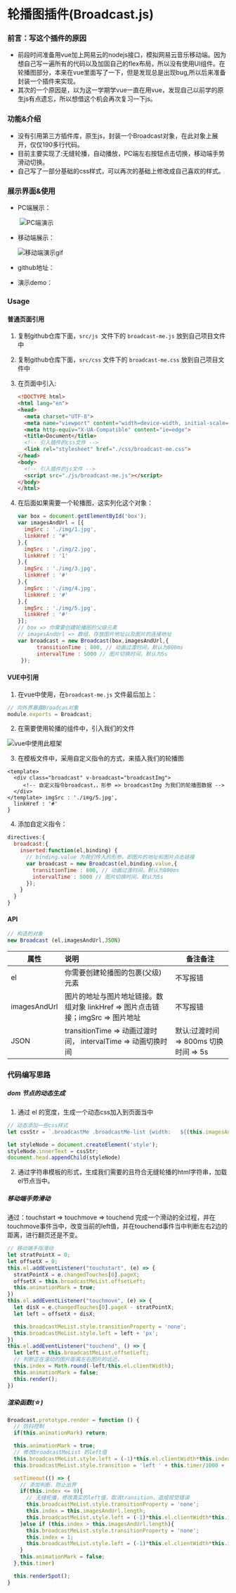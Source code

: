 # 轮播图插件(Broadcast.js)

### 前言：写这个插件的原因

* 前段时间准备用vue加上网易云的nodejs接口，模拟网易云音乐移动端。因为想自己写一遍所有的代码以及加固自己的flex布局，所以没有使用UI组件。在轮播图部分，本来在vue里面写了一下，但是发现总是出现bug,所以后来准备封装一个插件来实现。
* 其次的一个原因是，以为这一学期学vue一直在用vue，发现自己以前学的原生js有点遗忘，所以想借这个机会再次复习一下js。

### 功能&介绍

* 没有引用第三方插件库，原生js，封装一个Broadcast对象，在此对象上展开，仅仅190多行代码。
* 目前主要实现了:无缝轮播，自动播放，PC端左右按钮点击切换，移动端手势滑动切换。
* 自己写了一部分基础的css样式，可以再次的基础上修改成自己喜欢的样式。


### 展示界面&使用

* PC端展示：

  ​	![PC端演示](./img/1.gif)

* 移动端展示：

  ![移动端演示gif](./img/2.gif)


* github地址：
* 演示demo：



### Usage

#### 普通页面引用

1. 复制github仓库下面，`src/js `文件下的 `broadcast-me.js`  放到自己项目文件中

2. 复制github仓库下面，`src/css` 文件下的 `broadcast-me.css`  放到自己项目文件中

3. 在页面中引入:

   ```` html
   <!DOCTYPE html>
   <html lang="en">
   <head>
     <meta charset="UTF-8">
     <meta name="viewport" content="width=device-width, initial-scale=1.0">
     <meta http-equiv="X-UA-Compatible" content="ie=edge">
     <title>Document</title>
     <!-- 引入插件的css文件 -->
     <link rel="stylesheet" href="./css/broadcast-me.css">
   </head>
   <body>
     <!-- 引入插件的js文件 -->
     <script src="./js/broadcast-me.js"></script>
   </body>
   </html>
   ````

4. 在后面如果需要一个轮播图，这实列化这个对象：

   ``` javascript
   var box = document.getElementById('box');
   var imagesAndUrl = [{
     imgSrc : './img/1.jpg',
     linkHref : "#"
   },{
     imgSrc : './img/2.jpg',
     linkHref : '1'
   },{
     imgSrc : './img/3.jpg',
     linkHref : '#'
   },{
     imgSrc : './img/4.jpg',
     linkHref : '#'
   },{
     imgSrc : './img/5.jpg',
     linkHref : '#'
   }];
   // box => 你需要创建轮播图的父级元素
   // imagesAndUrl => 数组，存放图片地址以及图片的连接地址
   var broadcast = new Broadcast(box,imagesAndUrl,{
         transitionTime : 800, // 动画过渡时间，默认为800ms
         intervalTime : 5000 // 图片切换时间，默认为5s
    });
   ```


#### VUE中引用

1. 在vue中使用，在`broadcast-me.js` 文件最后加上：

``` javascript
// 向外界暴露Broadcas对象
module.exports = Broadcast;
```

2. 在需要使用轮播的组件中，引入我们的文件

![vue中使用此框架](./img/vue-0.png)

3. 在模板文件中，采用自定义指令的方式，来插入我们的轮播图

``` vue
<template>
  <div class="broadcast" v-broadcast="broadcastImg">
     <!-- 自定义指令broadcast，，形参 => broadcastImg 为我们的轮播图数据 -->
  </div>
</template> imgSrc : './img/5.jpg',
  linkHref : '#'
}
```

4. 添加自定义指令：

``` javascript
directives:{
  broadcast:{
    inserted:function(el,binding) {
      // binding.value 为我们传入的形参，即图片的地址和图片点击链接
      var broadcast = new Broadcast(el,binding.value,{
        transitionTime : 800, // 动画过渡时间，默认为800ms
        intervalTime : 5000 // 图片切换时间，默认为5s
      });
    }
  }
}
```



#### API

``` javascript
// 构造的对象
new Broadcast (el,imagesAndUrl,JSON)
```

| 属性           | 说明                                       | 备注备注                        |
| ------------ | :--------------------------------------- | --------------------------- |
| el           | 你需要创建轮播图的包裹(父级)元素                        | 不写报错                        |
| imagesAndUrl | 图片的地址与图片地址链接。数组对象  linkHref => 图片点击链接；imgSrc => 图片地址 | 不写报错                        |
| JSON         | transitionTime => 动画过渡时间， intervalTime => 动画切换时间 | 默认:过渡时间 => 800ms 切换时间 => 5s |



### 代码编写思路

##### dom 节点的动态生成

1. 通过 el 的宽度，生成一个动态css加入到页面当中

``` javascript
// 动态添加一些css样式
let cssStr = `.broadcastMe .broadcastMe-list {width:   ${(this.imagesAndUrl.length+2)*this.el.clientWidth}px;}.broadcastMe .broadcastMe-list .broadcastMe-item {width:${this.el.clientWidth}px;}`;

let styleNode = document.createElement('style');
styleNode.innerText = cssStr;
document.head.appendChild(styleNode)
```

2. 通过字符串模板的形式，生成我们需要的且符合无缝轮播的html字符串，加载el节点当中。



##### 移动端手势滑动

通过：touchstart => touchmove => touchend 完成一个滑动的全过程，并在touchmove事件当中，改变当前的left值，并在touchend事件当中判断左右2边的距离，进行翻页还是不变。

``` javascript
// 移动端手指滑动
let stratPointX = 0;
let offsetX = 0;
this.el.addEventListener("touchstart", (e) => {
  stratPointX = e.changedTouches[0].pageX;
  offsetX = this.broadcastMeList.offsetLeft;
  this.animationMark = true;
})
this.el.addEventListener("touchmove", (e) => {
  let disX = e.changedTouches[0].pageX - stratPointX;
  let left = offsetX + disX;

  this.broadcastMeList.style.transitionProperty = 'none';
  this.broadcastMeList.style.left = left + 'px';
})
this.el.addEventListener("touchend", () => {
  let left = this.broadcastMeList.offsetLeft;
  // 判断正在滚动的图片距离左右图片的远近，
  this.index = Math.round(-left/this.el.clientWidth);
  this.animationMark = false;
  this.render();
})
```



##### 渲染函数(☆)

```javascript
Broadcast.prototype.render = function () {
  // 防抖控制
  if(this.animationMark) return;

  this.animationMark = true;
  // 修改broadcastMeList 的left值
  this.broadcastMeList.style.left = (-1)*this.el.clientWidth*this.index + 'px';
  this.broadcastMeList.style.transition = 'left ' + this.timer/1000 + 's';

  setTimeout(() => {
    // 添加判断，防止出界
    if(this.index <= 0){
      // 无缝轮播，修改真实的left值，取消transition，造成视觉错误
      this.broadcastMeList.style.transitionProperty = 'none';
      this.index = this.imagesAndUrl.length;
      this.broadcastMeList.style.left = (-1)*this.el.clientWidth*this.index + 'px';
    }else if (this.index > this.imagesAndUrl.length){ 
      this.broadcastMeList.style.transitionProperty = 'none';
      this.index = 1;
      this.broadcastMeList.style.left = (-1)*this.el.clientWidth*this.index + 'px';
    }
    this.animationMark = false;
  },this.timer)

  this.renderSpot();
}
```

